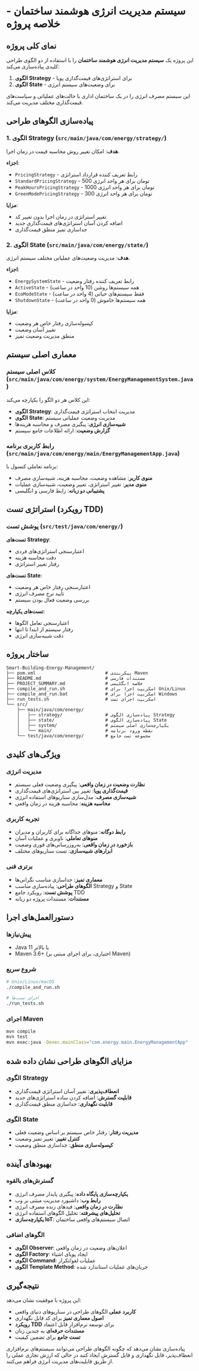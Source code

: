# سیستم مدیریت انرژی هوشمند ساختمان - خلاصه پروژه

## نمای کلی پروژه

این پروژه یک **سیستم مدیریت انرژی هوشمند ساختمان** را با استفاده از دو الگوی طراحی کلیدی پیاده‌سازی می‌کند:
1. **الگوی Strategy** - برای استراتژی‌های قیمت‌گذاری پویا
2. **الگوی State** - برای وضعیت‌های سیستم انرژی

این سیستم مصرف انرژی را در یک ساختمان اداری با حالت‌های عملیاتی و سیاست‌های قیمت‌گذاری مختلف مدیریت می‌کند.

## پیاده‌سازی الگوهای طراحی

### 1. الگوی Strategy (`src/main/java/com/energy/strategy/`)

**هدف**: امکان تغییر روش محاسبه قیمت در زمان اجرا.

**اجزاء**:
- `PricingStrategy` - رابط تعریف کننده قرارداد استراتژی
- `StandardPricingStrategy` - 500 تومان برای هر واحد انرژی
- `PeakHoursPricingStrategy` - 1000 تومان برای هر واحد انرژی  
- `GreenModePricingStrategy` - 300 تومان برای هر واحد انرژی

**مزایا**:
- تغییر استراتژی در زمان اجرا بدون تغییر کد
- اضافه کردن آسان استراتژی‌های قیمت‌گذاری جدید
- جداسازی تمیز منطق قیمت‌گذاری

### 2. الگوی State (`src/main/java/com/energy/state/`)

**هدف**: مدیریت وضعیت‌های عملیاتی مختلف سیستم انرژی.

**اجزاء**:
- `EnergySystemState` - رابط تعریف کننده رفتار وضعیت
- `ActiveState` - همه سیستم‌ها روشن (10 واحد در ساعت)
- `EcoModeState` - فقط سیستم‌های حیاتی (4 واحد در ساعت)
- `ShutdownState` - همه سیستم‌ها خاموش (0 واحد در ساعت)

**مزایا**:
- کپسوله‌سازی رفتار خاص هر وضعیت
- تغییر آسان وضعیت
- منطق مدیریت وضعیت تمیز

## معماری اصلی سیستم

### کلاس اصلی سیستم (`src/main/java/com/energy/system/EnergyManagementSystem.java`)

این کلاس هر دو الگو را یکپارچه می‌کند:
- **الگوی Strategy**: مدیریت انتخاب استراتژی قیمت‌گذاری
- **الگوی State**: مدیریت وضعیت عملیاتی سیستم
- **شبیه‌سازی انرژی**: پیگیری مصرف و محاسبه هزینه‌ها
- **گزارش وضعیت**: ارائه اطلاعات جامع سیستم

### رابط کاربری برنامه (`src/main/java/com/energy/main/EnergyManagementApp.java`)

برنامه تعاملی کنسول با:
- **منوی کاربر**: مشاهده وضعیت، محاسبه هزینه، شبیه‌سازی مصرف
- **منوی مدیر**: تغییر استراتژی، تغییر وضعیت، شبیه‌سازی عملیات
- **پشتیبانی دو زبانه**: رابط فارسی و انگلیسی

## استراتژی تست (رویکرد TDD)

### پوشش تست (`src/test/java/com/energy/`)

**تست‌های Strategy**:
- اعتبارسنجی استراتژی‌های فردی
- دقت محاسبه هزینه
- رفتار تغییر استراتژی

**تست‌های State**:
- اعتبارسنجی رفتار خاص هر وضعیت
- تأیید نرخ مصرف انرژی
- بررسی وضعیت فعال بودن سیستم

**تست‌های یکپارچه**:
- اعتبارسنجی تعامل الگوها
- رفتار سیستم از ابتدا تا انتها
- دقت شبیه‌سازی انرژی

## ساختار پروژه

```
Smart-Building-Energy-Management/
├── pom.xml                          # پیکربندی Maven
├── README.md                        # مستندات فارسی
├── PROJECT_SUMMARY.md               # خلاصه انگلیسی
├── compile_and_run.sh               # اسکریپت اجرا برای Unix/Linux
├── compile_and_run.bat              # اسکریپت اجرا برای Windows
├── run_tests.sh                     # اسکریپت اجرای تست
└── src/
    ├── main/java/com/energy/
    │   ├── strategy/                # پیاده‌سازی الگوی Strategy
    │   ├── state/                   # پیاده‌سازی الگوی State
    │   ├── system/                  # یکپارچه‌سازی اصلی سیستم
    │   └── main/                    # نقطه ورود برنامه
    └── test/java/com/energy/        # مجموعه تست جامع
```

## ویژگی‌های کلیدی

### مدیریت انرژی
- **نظارت وضعیت در زمان واقعی**: پیگیری وضعیت فعلی سیستم
- **قیمت‌گذاری پویا**: تغییر بین استراتژی‌های قیمت‌گذاری
- **شبیه‌سازی مصرف**: مدل‌سازی سناریوهای استفاده انرژی
- **محاسبه هزینه**: محاسبه هزینه در زمان واقعی

### تجربه کاربری
- **رابط دوگانه**: منوهای جداگانه برای کاربران و مدیران
- **منوهای تعاملی**: ناوبری و عملیات آسان
- **بازخورد در زمان واقعی**: به‌روزرسانی‌های فوری وضعیت
- **ابزارهای شبیه‌سازی**: تست سناریوهای مختلف

### برتری فنی
- **معماری تمیز**: جداسازی مناسب نگرانی‌ها
- **الگوهای طراحی**: پیاده‌سازی مناسب Strategy و State
- **پوشش تست**: رویکرد جامع TDD
- **مستندات**: مستندات پروژه دو زبانه

## دستورالعمل‌های اجرا

### پیش‌نیازها
- Java 11 یا بالاتر
- Maven 3.6+ (اختیاری، برای اجرای مبتنی بر Maven)

### شروع سریع
```bash
# Unix/Linux/macOS
./compile_and_run.sh

# اجرای تست‌ها
./run_tests.sh
```

### اجرای Maven
```bash
mvn compile
mvn test
mvn exec:java -Dexec.mainClass="com.energy.main.EnergyManagementApp"
```

## مزایای الگوهای طراحی نشان داده شده

### الگوی Strategy
- **انعطاف‌پذیری**: تغییر آسان استراتژی قیمت‌گذاری
- **قابلیت گسترش**: اضافه کردن ساده استراتژی‌های جدید
- **قابلیت نگهداری**: جداسازی منطق قیمت‌گذاری

### الگوی State
- **مدیریت رفتار**: رفتار خاص سیستم بر اساس وضعیت فعلی
- **کنترل تغییر**: تغییر تمیز وضعیت
- **کپسوله‌سازی منطق**: جداسازی منطق وضعیت

## بهبودهای آینده

### گسترش‌های بالقوه
- **یکپارچه‌سازی پایگاه داده**: پیگیری پایدار مصرف انرژی
- **رابط وب**: داشبورد مدیریت مبتنی بر وب
- **نظارت در زمان واقعی**: فیدهای زنده مصرف انرژی
- **تحلیل‌های پیشرفته**: تحلیل الگوهای استفاده انرژی
- **یکپارچه‌سازی IoT**: اتصال سیستم‌های واقعی ساختمان

### الگوهای اضافی
- **الگوی Observer**: اعلان‌های وضعیت در زمان واقعی
- **الگوی Factory**: ایجاد پویای اشیاء
- **الگوی Command**: عملیات لغو/تکرار
- **الگوی Template Method**: جریان‌های عملیات استاندارد شده

## نتیجه‌گیری

این پروژه با موفقیت نشان می‌دهد:
- **کاربرد عملی** الگوهای طراحی در سناریوهای دنیای واقعی
- **اصول معماری تمیز** برای کد قابل نگهداری
- **رویکرد TDD** برای توسعه نرم‌افزار قابل اعتماد
- **مستندات حرفه‌ای** به چندین زبان
- **تست جامع** برای تضمین کیفیت

پیاده‌سازی نشان می‌دهد که چگونه الگوهای طراحی می‌توانند سیستم‌های نرم‌افزاری انعطاف‌پذیر، قابل نگهداری و قابل گسترش ایجاد کنند در حالی که ارزش تجاری عملی را از طریق قابلیت‌های مدیریت انرژی فراهم می‌کنند.
